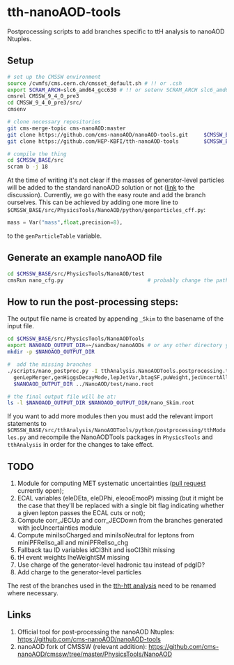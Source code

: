 # tth-nanoAOD-tools
Postprocessing scripts to add branches specific to ttH analysis to nanoAOD Ntuples.

## Setup

```bash
# set up the CMSSW environment
source /cvmfs/cms.cern.ch/cmsset_default.sh # !! or .csh
export SCRAM_ARCH=slc6_amd64_gcc630 # !! or setenv SCRAM_ARCH slc6_amd64_gcc630
cmsrel CMSSW_9_4_0_pre3
cd CMSSW_9_4_0_pre3/src/
cmsenv

# clone necessary repositories
git cms-merge-topic cms-nanoAOD:master
git clone https://github.com/cms-nanoAOD/nanoAOD-tools.git     $CMSSW_BASE/src/PhysicsTools/NanoAODTools
git clone https://github.com/HEP-KBFI/tth-nanoAOD-tools        $CMSSW_BASE/src/tthAnalysis/NanoAODTools

# compile the thing
cd $CMSSW_BASE/src
scram b -j 18
```

At the time of writing it's not clear if the masses of generator-level particles will be added to the standard nanoAOD solution or not ([link](https://github.com/cms-nanoAOD/cmssw/issues/51) to the discussion).
Currently, we go with the easy route and add the branch ourselves.
This can be achieved by adding one more line to `$CMSSW_BASE/src/PhysicsTools/NanoAOD/python/genparticles_cff.py`:

```python
mass = Var("mass",float,precision=8),
```

to the `genParticleTable` variable.

## Generate an example nanoAOD file

```bash
cd $CMSSW_BASE/src/PhysicsTools/NanoAOD/test
cmsRun nano_cfg.py                           # probably change the paths to the input files
```

## How to run the post-processing steps:

The output file name is created by appending `_Skim` to the basename of the input file.

```bash
cd $CMSSW_BASE/src/PhysicsTools/NanoAODTools
export NANOAOD_OUTPUT_DIR=~/sandbox/nanoAODs # or any other directory you prefer
mkdir -p $NANOAOD_OUTPUT_DIR

#  add the missing branches
./scripts/nano_postproc.py -I tthAnalysis.NanoAODTools.postprocessing.tthModules \
  genLepMerger,genHiggsDecayMode,lepJetVar,btagSF,puWeight,jecUncertAll_cpp \
  $NANOAOD_OUTPUT_DIR ../NanoAOD/test/nano.root

# the final output file will be at:
ls -l $NANOAOD_OUTPUT_DIR $NANOAOD_OUTPUT_DIR/nano_Skim.root
```

If you want to add more modules then you must add the relevant import statements to `$CMSSW_BASE/src/tthAnalysis/NanoAODTools/python/postprocessing/tthModules.py` and recompile the NanoAODTools packages in `PhysicsTools` and `tthAnalysis` in order for the changes to take effect.

## TODO

1. Module for computing MET systematic uncertainties ([pull request](https://github.com/cms-nanoAOD/nanoAOD-tools/pull/24) currently open);
2. ECAL variables (eleDEta, eleDPhi, eleooEmooP) missing (but it might be the case that they'll be replaced with a single bit flag indicating whether a given lepton passes the ECAL cuts or not);
3. Compute corr_JECUp and corr_JECDown from the branches generated with jecUncertainties module
4. Compute miniIsoCharged and miniIsoNeutral for leptons from miniPFRelIso_all and miniPFRelIso_chg
5. Fallback tau ID variables idCI3hit and isoCI3hit missing
6. tH event weights lheWeightSM missing
7. Use charge of the generator-level hadronic tau instead of pdgID?
8. Add charge to the generator-level particles

The rest of the branches used in the [tth-htt analysis](https://github.com/HEP-KBFI/tth-htt/tree/nanoAOD) need to be renamed where necessary.

## Links

1. Official tool for post-processing the nanoAOD Ntuples: https://github.com/cms-nanoAOD/nanoAOD-tools
2. nanoAOD fork of CMSSW (relevant addition): https://github.com/cms-nanoAOD/cmssw/tree/master/PhysicsTools/NanoAOD
